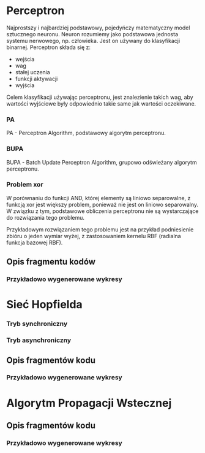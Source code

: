 # Perceptron

Najprostszy i najbardziej podstawowy, pojedyńczy matematyczny model sztucznego neuronu. Neuron rozumiemy jako podstawowa jednosta systemu nerwowego, np. człowieka. Jest on używany do klasyfikacji binarnej.
Perceptron składa się z:
- wejścia
- wag
- stałej uczenia
- funkcji aktywacji
- wyjścia

Celem klasyfikacji używając perceptronu, jest znalezienie takich wag, aby wartości wyjściowe były odpowiednio takie same jak wartości oczekiwane.


### PA
PA - Perceptron Algorithm, podstawowy algorytm perceptronu.

### BUPA
BUPA - Batch Update Perceptron Algorithm, grupowo odświeżany algorytm perceptronu.

### Problem xor
W porównaniu do funkcji AND, której elementy są liniowo separowalne, z funkcją xor jest większy problem, ponieważ nie jest on liniowo separowalny. W związku z tym, podstawowe obliczenia perceptronu nie są wystarczające do rozwiązania tego problemu. 

Przykładowym rozwiązaniem tego problemu jest na przykład podniesienie zbióru o jeden wymiar wyżej, z zastosowaniem kernelu RBF (radialna funkcja bazowej RBF).

## Opis fragmentu kodów

### Przykładowo wygenerowane wykresy

# Sieć Hopfielda

### Tryb synchroniczny

### Tryb asynchroniczny

## Opis fragmentów kodu

### Przykładowo wygenerowane wykresy

# Algorytm Propagacji Wstecznej

## Opis fragmentów kodu

### Przykładowo wygenerowane wykresy
